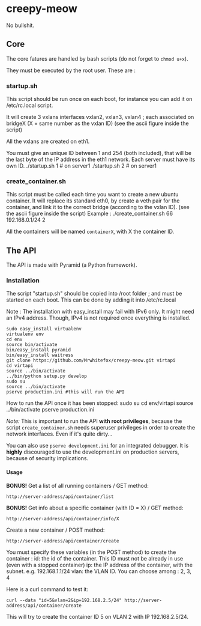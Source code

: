 # creepy-meow
No bullshit.


## Core
The core fatures are handled by bash scripts (do not forget to `chmod u+x`).

They must be executed by the root user.
These are :

### startup.sh
This script should be run once on each boot, for instance you can add it on /etc/rc.local script.

It will create 3 vxlans interfaces vxlan2, vxlan3, vxlan4 ; each associated on bridgeX (X = same number as the vxlan ID)
(see the ascii figure inside the script)

All the vxlans are created on eth1.

You must give an unique ID between 1 and 254 (both included), that will be the last byte of the IP address in the eth1 network.
Each server must have its own ID.
	./startup.sh 1 # on server1
	./startup.sh 2 # on server1

### create_container.sh
This script must be called each time you want to create a new ubuntu container.
It will replace its standard eth0, by create a veth pair for the container, and link it to the correct bridge (according to the vxlan ID).
(see the ascii figure inside the script)
Example :
	./create_container.sh 66 192.168.0.1/24 2

All the containers will be named `containerX`, with X the container ID.


## The API
The API is made with Pyramid (a Python framework).

### Installation

The script "startup.sh" should be copied into /root folder ; and must be started on each boot.
This can be done by adding it into /etc/rc.local

Note : The installation with easy_install may fail with IPv6 only. It might need an IPv4 address. Though, IPv4 is not required once everything is installed.

	sudo easy_install virtualenv
	virtualenv env
	cd env
	source bin/activate
	bin/easy_install pyramid
	bin/easy_install waitress
	git clone https://github.com/Mrwhitefox/creepy-meow.git virtapi
	cd virtapi
	source ../bin/activate
	../bin/python setup.py develop
	sudo su
	source ../bin/activate
	pserve production.ini #this will run the API

How to run the API once it has been stopped:
	sudo su
	cd env/virtapi
	source ../bin/activate
	pserve production.ini

*Note:* This is important to run the API **with root privileges**, because the script `create_container.sh` needs superuser privileges in order to create the network interfaces. Even if it's quite dirty...

You can also use `pserve development.ini` for an integrated debugger. It is **highly** discouraged to use the development.ini on production servers, because of security implications.


#### Usage

**BONUS!** Get a list of all running containers / GET method:

`http://server-address/api/container/list`

**BONUS!** Get info about a specific container (with ID = X) / GET method:

`http://server-address/api/container/info/X`

Create a new container / POST method:

`http://server-address/api/container/create`

You must specify these variables (in the POST method) to create the container :
	id: the id of the container. This ID must not be already in use (even with a stopped container)
	ip: the IP address of the container, with the subnet. e.g. 192.168.1.1/24
	vlan: the VLAN ID. You can choose among : 2, 3, 4
	
Here is a curl command to test it:

	curl --data "id=5&vlan=2&ip=192.168.2.5/24" http://server-address/api/container/create 

This will try to create the container ID 5 on VLAN 2 with IP 192.168.2.5/24.


